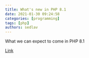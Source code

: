 ```yaml
---
title: What's new in PHP 8.1
date: 2021-01-30 09:24:58
categories: [programming]
tags: [php]
authors: sedlav
---
```


What we can expect to come in PHP 8.1

[Link](https://stitcher.io/blog/new-in-php-81)
